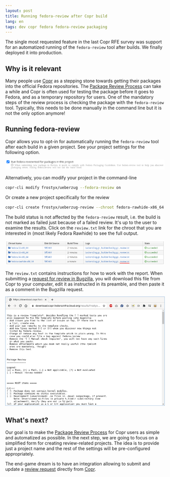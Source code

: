 ```yaml
---
layout: post
title: Running fedora-review after Copr build
lang: en
tags: dev copr fedora fedora-review packaging
---
```


The single most requested feature in the last Copr RFE survey was support
for an automatized running of the `fedora-review` tool after builds. We finally
deployed it into production.


## Why is it relevant

Many people use [Copr][copr] as a stepping stone towards getting their packages
into the official Fedora repositories. The
[Package Review Process][package-review-process] can take a while and
Copr is often used for testing the package before it goes to Fedora, and as a
temporary repository for users. One of the mandatory steps of the review
process is checking the package with the `fedora-review` tool. Typically,
this needs to be done manually in the command line but it is not the
only option anymore!


## Running fedora-review

Copr allows you to opt-in for automatically running the `fedora-review`
tool after each build in a given project. See your project settings for the
following option.

<div class="text-center img-row row">
  <a href="/files/img/fedora-review-project-settings.png">
    <img src="/files/img/fedora-review-project-settings.png"
         alt="Enable fedora-review in the project settings" />
  </a>
</div>

Alternatively, you can modify your project in the command-line

```bash
copr-cli modify frostyx/ueberzug --fedora-review on
```

Or create a new project specifically for the review

```bash
copr-cli create frostyx/ueberzug-review --chroot fedora-rawhide-x86_64 --fedora-review
```

The build status is not affected by the `fedora-review` result,
i.e. the build is not marked as failed just because of a failed
review. It's up to the user to examine the results. Click on the
`review.txt` link for the chroot that you are interested in (most
likely Fedora Rawhide) to see the full output.

<div class="text-center img-row row">
  <a href="/files/img/fedora-review-results-table.png">
    <img src="/files/img/fedora-review-results-table.png"
         alt="See the review.txt log in build results" />
  </a>
</div>

The `review.txt` contains instructions for how to work with the
report. When submitting a
[request for review in Bugzilla][request-for-review-in-bugzilla], you will
download this file from Copr to your computer, edit it as instructed in its
preamble, and then paste it as a comment in the Bugzilla request.

<div class="text-center img-row row">
  <a href="/files/img/fedora-review-txt.png">
    <img src="/files/img/fedora-review-txt.png"
		 alt="Fedora review output" />
  </a>
</div>


## What's next?

Our goal is to make the [Package Review Process][package-review-process]
for Copr users as simple and automatized as possible. In the next step, we are
going to focus on a simplified form for creating review-related projects. The
idea is to provide just a project name and the rest of the settings will be
pre-configured appropriately.

The end-game dream is to have an integration allowing to submit and update a
[review request][request-for-review-in-bugzilla] directly from
[Copr][copr].



[copr]: https://copr.fedorainfracloud.org/
[package-review-process]: https://fedoraproject.org/wiki/Package_Review_Process
[request-for-review-in-bugzilla]: https://bugzilla.redhat.com/bugzilla/enter_bug.cgi?product=Fedora&format=fedora-review
